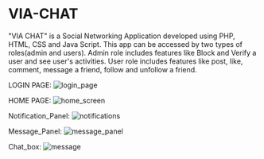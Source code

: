 # VIA-CHAT
"VIA CHAT" is a Social Networking Application developed using PHP, HTML, CSS and Java Script. This app can be accessed by two types of roles(admin and users). Admin role includes features like Block and Verify a user and see user's activities. User role includes features like post, like, comment, message a friend, follow and unfollow a friend.





LOGIN PAGE:
![login_page](https://user-images.githubusercontent.com/107204875/219955246-474da666-88e0-4bae-897c-509db990e748.jpg)











HOME PAGE:
![home_screen](https://user-images.githubusercontent.com/107204875/219955280-2691e894-ba86-4563-8f2f-4ab975316832.jpg)

Notification_Panel:
![notifications](https://user-images.githubusercontent.com/107204875/219955323-1b15c81a-50c0-49a3-b618-5808bc6ad016.jpg)

Message_Panel:
![message_panel](https://user-images.githubusercontent.com/107204875/219955344-00219182-7f6c-41dc-9aea-d285aa4a8c76.jpg)

Chat_box:
![message](https://user-images.githubusercontent.com/107204875/219955382-cfb968ce-c822-4f79-85a1-c14b42f564e8.jpg)

